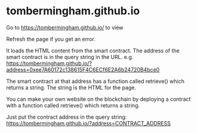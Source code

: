 # tombermingham.github.io

Go to https://tombermingham.github.io/ to view

Refresh the page if you get an error.

It loads the HTML content from the smart contract. The address of the smart contract is in the query string in the URL.
e.g. https://tombermingham.github.io/?address=0xee7A60172c138615F4C6ECf6E2A6b24720B4bce0

The smart contract at that address has a function called retrieve() which returns a string. The string is the HTML for the page.

You can make your own website on the blockchain by deploying a contract with a function called retrieve() which returns a string.

Just put the contract address in the query string: https://tombermingham.github.io/?address=CONTRACT_ADDRESS
